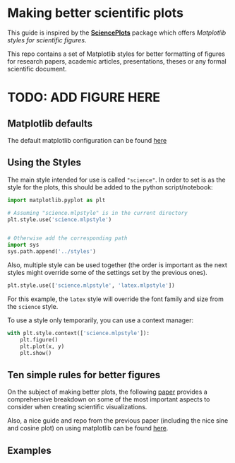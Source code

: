# Making better scientific plots

This guide is inspired by the **[SciencePlots](https://github.com/garrettj403/SciencePlots/)** package which offers *Matplotlib styles for scientific figures*. <br>

This repo contains a set of Matplotlib styles for better formatting of figures for research papers, academic articles, presentations, theses or any formal scientific document.


# TODO: ADD FIGURE HERE

## Matplotlib defaults

The default matplotlib configuration can be found [here](https://matplotlib.org/stable/users/explain/customizing.html)

## Using the Styles

The main style intended for use is called `"science"`. In order to set is as the style for the plots, this should be added to the python script/notebook:

```python
import matplotlib.pyplot as plt

# Assuming "science.mlpstyle" is in the current directory
plt.style.use('science.mlpstyle')


# Otherwise add the corresponding path
import sys
sys.path.append('../styles')
```

Also, multiple style can be used together (the order is important as the next styles might override some of the settings set by the previous ones).

```python
plt.style.use(['science.mlpstyle', 'latex.mlpstyle'])
```

For this example, the `latex` style will override the font family and size from the `science` style. <br>

To use a style only temporarily, you can use a context manager:

```python
with plt.style.context(['science.mlpstyle']):
    plt.figure()
    plt.plot(x, y)
    plt.show()
```

## Ten simple rules for better figures

On the subject of making better plots, the following [paper](https://journals.plos.org/ploscompbiol/article?id=10.1371/journal.pcbi.1003833) provides a comprehensive breakdown on some of the most important aspects to consider when creating scientific visualizations. <br>

Also, a nice guide and repo from the previous paper (including the nice sine and cosine plot) on using matplotlib can be found [here](https://github.com/rougier/matplotlib-tutorial/tree/master).

## Examples
